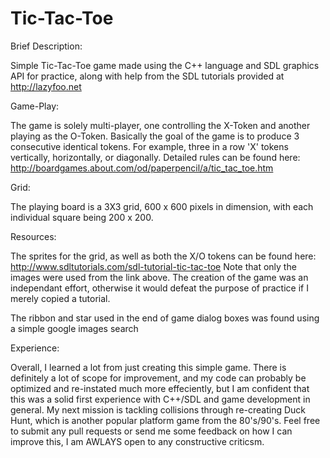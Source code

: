 Tic-Tac-Toe
=========

Brief Description:

  Simple Tic-Tac-Toe game made using the C++ language and SDL graphics API for practice, along with help from the SDL tutorials provided at http://lazyfoo.net
  
Game-Play:

  The game is solely multi-player, one controlling the X-Token and another playing as the O-Token. Basically the goal of the game is to produce 3 consecutive identical tokens. For example, three in a row 'X' tokens vertically, horizontally, or diagonally. Detailed rules can be found here: http://boardgames.about.com/od/paperpencil/a/tic_tac_toe.htm
  
Grid:

  The playing board is a 3X3 grid, 600 x 600 pixels in dimension, with each individual square being 200 x 200. 
  
Resources:

  The sprites for the grid, as well as both the X/O tokens can be found here: http://www.sdltutorials.com/sdl-tutorial-tic-tac-toe
    Note that only the images were used from the link above. The creation of the game was an independant effort, otherwise it would defeat the purpose of practice if I merely copied a tutorial.
  
  The ribbon and star used in the end of game dialog boxes was found using a simple google images search
  
Experience:

  Overall, I learned a lot from just creating this simple game. There is definitely a lot of scope for improvement, and my code can probably be optimized and re-instated much more effeciently, but I am confident that this was a solid first experience with C++/SDL and game development in general. My next mission is tackling collisions through re-creating Duck Hunt, which is another popular platform game from the 80's/90's. Feel free to submit any pull requests or send me some feedback on how I can improve this, I am AWLAYS open to any constructive criticsm.
